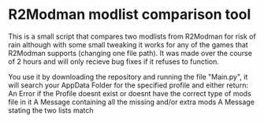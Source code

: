 # R2Modman modlist comparison tool

This is a small script that compares two modlists from R2Modman for risk of rain although with some small tweaking it works for any of the games that R2Modman supports (changing one file path).
It was made over the course of 2 hours and will only recieve bug fixes if it refuses to function.

You use it by downloading the repository and running the file "Main.py", it will search your AppData Folder for the specified profile and either return:
An Error if the Profile doesnt exist or doesnt have the correct type of mods file in it
A Message containing all the missing and/or extra mods
A Message stating the two lists match
